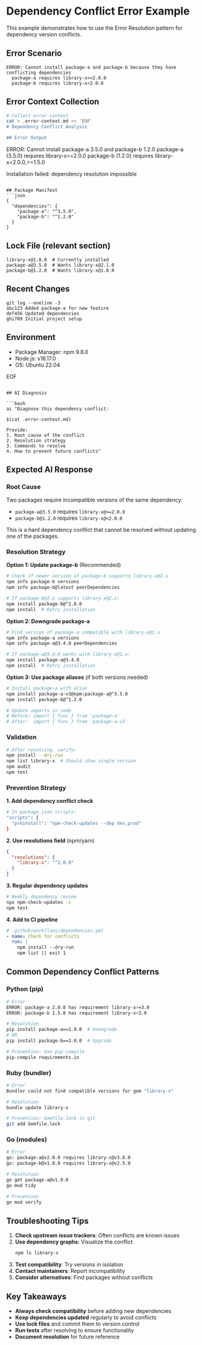 # Dependency Conflict Error Example

This example demonstrates how to use the Error Resolution pattern for dependency version conflicts.

## Error Scenario

```
ERROR: Cannot install package-a and package-b because they have conflicting dependencies
  package-a requires library-x>=2.0.0
  package-b requires library-x<2.0.0
```

## Error Context Collection

```bash
# Collect error context
cat > .error-context.md << 'EOF'
# Dependency Conflict Analysis

## Error Output
```
ERROR: Cannot install package-a 3.5.0 and package-b 1.2.0
  package-a (3.5.0) requires library-x>=2.0.0
  package-b (1.2.0) requires library-x<2.0.0,>=1.5.0

Installation failed: dependency resolution impossible
```

## Package Manifest
```json
{
  "dependencies": {
    "package-a": "^3.5.0",
    "package-b": "^1.2.0"
  }
}
```

## Lock File (relevant section)
```
library-x@1.8.0  # Currently installed
package-a@3.5.0  # Wants library-x@2.1.0
package-b@1.2.0  # Wants library-x@1.8.0
```

## Recent Changes
```
git log --oneline -3
abc123 Added package-a for new feature
def456 Updated dependencies
ghi789 Initial project setup
```

## Environment
- Package Manager: npm 9.8.0
- Node.js: v18.17.0
- OS: Ubuntu 22.04

EOF
```

## AI Diagnosis

```bash
ai "Diagnose this dependency conflict:

$(cat .error-context.md)

Provide:
1. Root cause of the conflict
2. Resolution strategy
3. Commands to resolve
4. How to prevent future conflicts"
```

## Expected AI Response

### Root Cause
Two packages require incompatible versions of the same dependency:
- `package-a@3.5.0` requires `library-x@>=2.0.0`
- `package-b@1.2.0` requires `library-x@<2.0.0`

This is a hard dependency conflict that cannot be resolved without updating one of the packages.

### Resolution Strategy

**Option 1: Update package-b** (Recommended)
```bash
# Check if newer version of package-b supports library-x@2.x
npm info package-b versions
npm info package-b@latest peerDependencies

# If package-b@2.x supports library-x@2.x:
npm install package-b@^2.0.0
npm install  # Retry installation
```

**Option 2: Downgrade package-a**
```bash
# Find version of package-a compatible with library-x@1.x
npm info package-a versions
npm info package-a@3.4.0 peerDependencies

# If package-a@3.4.0 works with library-x@1.x:
npm install package-a@3.4.0
npm install  # Retry installation
```

**Option 3: Use package aliases** (if both versions needed)
```bash
# Install package-a with alias
npm install package-a-v3@npm:package-a@^3.5.0
npm install package-b@^1.2.0

# Update imports in code
# Before: import { func } from 'package-a'
# After:  import { func } from 'package-a-v3'
```

### Validation

```bash
# After resolving, verify:
npm install --dry-run
npm list library-x  # Should show single version
npm audit
npm test
```

### Prevention Strategy

**1. Add dependency conflict check**
```bash
# In package.json scripts:
"scripts": {
  "preinstall": "npm-check-updates --dep dev,prod"
}
```

**2. Use resolutions field** (npm/yarn)
```json
{
  "resolutions": {
    "library-x": "^2.0.0"
  }
}
```

**3. Regular dependency updates**
```bash
# Weekly dependency review
npx npm-check-updates -i
npm test
```

**4. Add to CI pipeline**
```yaml
# .github/workflows/dependencies.yml
- name: Check for conflicts
  run: |
    npm install --dry-run
    npm list || exit 1
```

## Common Dependency Conflict Patterns

### Python (pip)

```bash
# Error
ERROR: package-a 2.0.0 has requirement library-x>=3.0
ERROR: package-b 1.5.0 has requirement library-x<3.0

# Resolution
pip install package-a==1.9.0  # Downgrade
# OR
pip install package-b==2.0.0  # Upgrade

# Prevention: Use pip-compile
pip-compile requirements.in
```

### Ruby (bundler)

```bash
# Error
Bundler could not find compatible versions for gem "library-x"

# Resolution
bundle update library-x

# Prevention: Gemfile.lock in git
git add Gemfile.lock
```

### Go (modules)

```bash
# Error
go: package-a@v2.0.0 requires library-x@v3.0.0
go: package-b@v1.0.0 requires library-x@v2.5.0

# Resolution
go get package-a@v1.9.0
go mod tidy

# Prevention
go mod verify
```

## Troubleshooting Tips

1. **Check upstream issue trackers**: Often conflicts are known issues
2. **Use dependency graphs**: Visualize the conflict
   ```bash
   npm ls library-x
   ```
3. **Test compatibility**: Try versions in isolation
4. **Contact maintainers**: Report incompatibility
5. **Consider alternatives**: Find packages without conflicts

## Key Takeaways

- **Always check compatibility** before adding new dependencies
- **Keep dependencies updated** regularly to avoid conflicts
- **Use lock files** and commit them to version control
- **Run tests** after resolving to ensure functionality
- **Document resolution** for future reference
